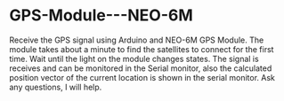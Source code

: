 # GPS-Module---NEO-6M
Receive the GPS signal using Arduino and NEO-6M GPS Module.
The module takes about a minute to find the satellites to connect for the first time. Wait until the light on the module changes states. The signal is receives and can be monitored in the Serial monitor, also the calculated position vector of the current location is shown in the serial monitor. Ask any questions, I will help.
